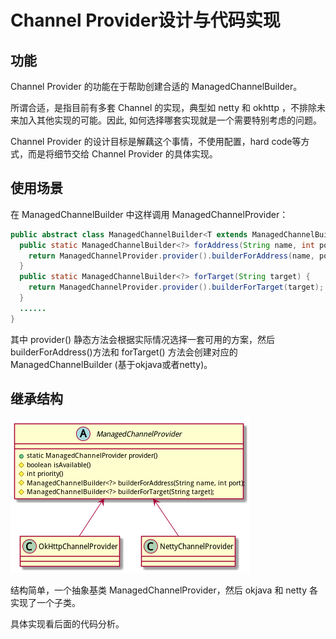 Channel Provider设计与代码实现
===========================

## 功能

Channel Provider 的功能在于帮助创建合适的 ManagedChannelBuilder。

所谓合适，是指目前有多套 Channel 的实现，典型如 netty 和 okhttp ，不排除未来加入其他实现的可能。因此, 如何选择哪套实现就是一个需要特别考虑的问题。

Channel Provider 的设计目标是解藕这个事情，不使用配置，hard code等方式，而是将细节交给 Channel Provider 的具体实现。

## 使用场景

在 ManagedChannelBuilder 中这样调用 ManagedChannelProvider：

```java
public abstract class ManagedChannelBuilder<T extends ManagedChannelBuilder<T>> {
  public static ManagedChannelBuilder<?> forAddress(String name, int port) {
    return ManagedChannelProvider.provider().builderForAddress(name, port);
  }
  public static ManagedChannelBuilder<?> forTarget(String target) {
    return ManagedChannelProvider.provider().builderForTarget(target);
  }
  ......
}
```

其中 provider() 静态方法会根据实际情况选择一套可用的方案，然后 builderForAddress()方法和 forTarget() 方法会创建对应的ManagedChannelBuilder (基于okjava或者netty)。

## 继承结构

![](images/provider.png)

结构简单，一个抽象基类 ManagedChannelProvider，然后 okjava 和 netty 各实现了一个子类。

具体实现看后面的代码分析。
